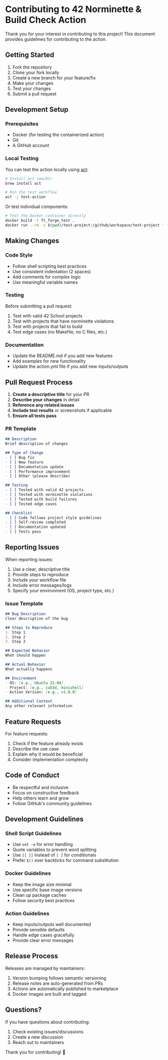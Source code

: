 # Contributing to 42 Norminette & Build Check Action

Thank you for your interest in contributing to this project! This document provides guidelines for contributing to the action.

## Getting Started

1. Fork the repository
2. Clone your fork locally
3. Create a new branch for your feature/fix
4. Make your changes
5. Test your changes
6. Submit a pull request

## Development Setup

### Prerequisites

- Docker (for testing the containerized action)
- Git
- A GitHub account

### Local Testing

You can test the action locally using [act](https://github.com/nektos/act):

```bash
# Install act (macOS)
brew install act

# Run the test workflow
act -j test-action
```

Or test individual components:

```bash
# Test the Docker container directly
docker build -t ft_forge_test .
docker run --rm -v $(pwd)/test-project:/github/workspace/test-project ft_forge_test
```

## Making Changes

### Code Style

- Follow shell scripting best practices
- Use consistent indentation (2 spaces)
- Add comments for complex logic
- Use meaningful variable names

### Testing

Before submitting a pull request:

1. Test with valid 42 School projects
2. Test with projects that have norminette violations
3. Test with projects that fail to build
4. Test edge cases (no Makefile, no C files, etc.)

### Documentation

- Update the README.md if you add new features
- Add examples for new functionality
- Update the action.yml file if you add new inputs/outputs

## Pull Request Process

1. **Create a descriptive title** for your PR
2. **Describe your changes** in detail
3. **Reference any related issues**
4. **Include test results** or screenshots if applicable
5. **Ensure all tests pass**

### PR Template

```markdown
## Description
Brief description of changes

## Type of Change
- [ ] Bug fix
- [ ] New feature
- [ ] Documentation update
- [ ] Performance improvement
- [ ] Other (please describe)

## Testing
- [ ] Tested with valid 42 projects
- [ ] Tested with norminette violations
- [ ] Tested with build failures
- [ ] Tested edge cases

## Checklist
- [ ] Code follows project style guidelines
- [ ] Self-review completed
- [ ] Documentation updated
- [ ] Tests pass
```

## Reporting Issues

When reporting issues:

1. Use a clear, descriptive title
2. Provide steps to reproduce
3. Include your workflow file
4. Include error messages/logs
5. Specify your environment (OS, project type, etc.)

### Issue Template

```markdown
## Bug Description
Clear description of the bug

## Steps to Reproduce
1. Step 1
2. Step 2
3. Step 3

## Expected Behavior
What should happen

## Actual Behavior
What actually happens

## Environment
- OS: [e.g., Ubuntu 22.04]
- Project: [e.g., cub3d, minishell]
- Action Version: [e.g., v1.0.0]

## Additional Context
Any other relevant information
```

## Feature Requests

For feature requests:

1. Check if the feature already exists
2. Describe the use case
3. Explain why it would be beneficial
4. Consider implementation complexity

## Code of Conduct

- Be respectful and inclusive
- Focus on constructive feedback
- Help others learn and grow
- Follow GitHub's community guidelines

## Development Guidelines

### Shell Script Guidelines

- Use `set -e` for error handling
- Quote variables to prevent word splitting
- Use `[[ ]]` instead of `[ ]` for conditionals
- Prefer `$()` over backticks for command substitution

### Docker Guidelines

- Keep the image size minimal
- Use specific base image versions
- Clean up package caches
- Follow security best practices

### Action Guidelines

- Keep inputs/outputs well documented
- Provide sensible defaults
- Handle edge cases gracefully
- Provide clear error messages

## Release Process

Releases are managed by maintainers:

1. Version bumping follows semantic versioning
2. Release notes are auto-generated from PRs
3. Actions are automatically published to marketplace
4. Docker images are built and tagged

## Questions?

If you have questions about contributing:

1. Check existing issues/discussions
2. Create a new discussion
3. Reach out to maintainers

Thank you for contributing! 🚀
